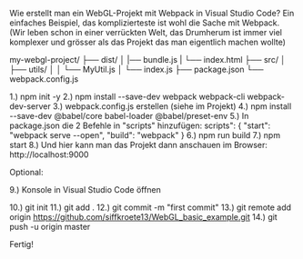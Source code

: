 Wie erstellt man ein WebGL-Projekt mit Webpack in Visual Studio Code?
Ein einfaches Beispiel, das komplizierteste ist wohl die Sache mit Webpack.
(Wir leben schon in einer verrückten Welt, das Drumherum ist immer viel komplexer und grösser als das Projekt das man eigentlich machen wollte)

my-webgl-project/
├── dist/
│   |── bundle.js
|   └── index.html
├── src/
│   ├── utils/
│   │   └── MyUtil.js
│   └── index.js
├── package.json
└── webpack.config.js

1.) npm init -y
2.) npm install --save-dev webpack webpack-cli webpack-dev-server
3.) webpack.config.js erstellen (siehe im Projekt)
4.) npm install --save-dev @babel/core babel-loader @babel/preset-env
5.) In package.json die 2 Befehle in "scripts" hinzufügen: 
scripts": {
    "start": "webpack serve --open",
    "build": "webpack"
  }
6.) npm run build
7.) npm start
8.) Und hier kann man das Projekt dann anschauen im Browser: http://localhost:9000


Optional:

9.) Konsole in Visual Studio Code öffnen 

10.) git init
11.) git add .
12.) git commit -m "first commit"
13.) git remote add origin https://github.com/siffkroete13/WebGL_basic_example.git
14.) git push -u origin master

Fertig!